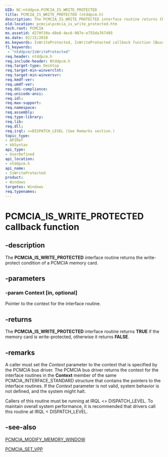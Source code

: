 ```yaml
---
UID: NC:ntddpcm.PCMCIA_IS_WRITE_PROTECTED
title: PCMCIA_IS_WRITE_PROTECTED (ntddpcm.h)
description: The PCMCIA_IS_WRITE_PROTECTED interface routine returns the write-protect condition of a PCMCIA memory card.
old-location: pcmcia\pcmcia_is_write_protected.htm
tech.root: PCMCIA
ms.assetid: d270f39a-d8e8-4ec6-987e-e755da767495
ms.date: 02/15/2018
ms.keywords: IsWriteProtected, IsWriteProtected callback function [Buses], PCMCIA.pcmcia_is_write_protected, PCMCIA_IS_WRITE_PROTECTED, PCMCIA_IS_WRITE_PROTECTED callback, memcdref_e7dab6ad-c94a-42c9-a969-f102c58e4d3c.xml, ntddpcm/IsWriteProtected
f1_keywords:
 - "ntddpcm/IsWriteProtected"
req.header: ntddpcm.h
req.include-header: Ntddpcm.h
req.target-type: Desktop
req.target-min-winverclnt: 
req.target-min-winversvr: 
req.kmdf-ver: 
req.umdf-ver: 
req.ddi-compliance: 
req.unicode-ansi: 
req.idl: 
req.max-support: 
req.namespace: 
req.assembly: 
req.type-library: 
req.lib: 
req.dll: 
req.irql: <=DISPATCH_LEVEL (See Remarks section.)
topic_type:
- APIRef
- kbSyntax
api_type:
- UserDefined
api_location:
- ntddpcm.h
api_name:
- IsWriteProtected
product:
- Windows
targetos: Windows
req.typenames: 
---
```


# PCMCIA_IS_WRITE_PROTECTED callback function


## -description


The <b>PCMCIA_IS_WRITE_PROTECTED</b> interface routine returns the write-protect condition of a PCMCIA memory card.


## -parameters




### -param Context [in, optional]

Pointer to the context for the interface routine.


## -returns



The <b>PCMCIA_IS_WRITE_PROTECTED </b>interface routine returns <b>TRUE</b> if the memory card is write-protected, otherwise it returns <b>FALSE</b>.




## -remarks



A caller must set the <i>Context</i> parameter to the context that is specified by the PCMCIA bus driver. The PCMCIA bus driver returns the context for the interface routines in the <b>Context</b> member of the same PCMCIA_INTERFACE_STANDARD structure that contains the pointers to the interface routines. If the <i>Context</i> parameter is not valid, system behavior is not defined, and the system might halt.

Callers of this routine must be running at IRQL <= DISPATCH_LEVEL. To maintain overall system performance, it is recommended that drivers call this routine at IRQL < DISPATCH_LEVEL.




## -see-also




<a href="https://docs.microsoft.com/windows-hardware/drivers/ddi/ntddpcm/nc-ntddpcm-pcmcia_modify_memory_window">PCMCIA_MODIFY_MEMORY_WINDOW</a>



<a href="https://docs.microsoft.com/windows-hardware/drivers/ddi/ntddpcm/nc-ntddpcm-pcmcia_set_vpp">PCMCIA_SET_VPP</a>
 

 

